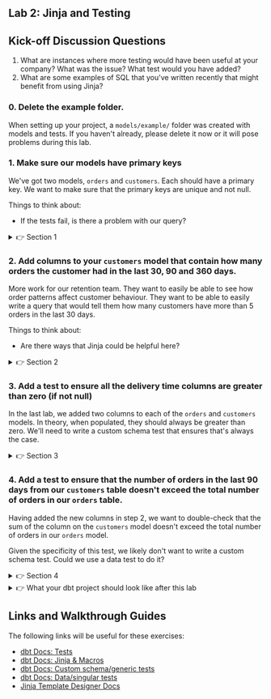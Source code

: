 ## Lab 2: Jinja and Testing

## Kick-off Discussion Questions

1. What are instances where more testing would have been useful at your company? What was the issue? What test would you have added?
2. What are some examples of SQL that you've written recently that might benefit from using Jinja?

### 0. Delete the example folder.

When setting up your project, a `models/example/` folder was created with models and tests. If you haven't already, please delete it now or it will pose problems during this lab.

### 1. Make sure our models have primary keys

We've got two models, `orders` and `customers`. Each should have a primary key. We want to make sure that the primary keys are unique and not null.

Things to think about:
* If the tests fail, is there a problem with our query?

<details>
  <summary>👉 Section 1</summary>

  (1) Add `unique` and `not_null` tests to the `schema.yml` files. For the `orders` table, it will contain the following information:
  ```yml
  version: 2

  models:
    - name: orders
      columns:
        - name: order_id
          tests:
            - unique
            - not_null
  ```
  (2) Execute `dbt test` in the console at the bottom of your screen to make sure all the tests pass.
</details>

### 2. Add columns to your `customers` model that contain how many orders the customer had in the last 30, 90 and 360 days.

More work for our retention team. They want to easily be able to see how order patterns affect customer behaviour. They want to be able to easily write a query that would tell them how many customers have more than 5 orders in the last 30 days.

Things to think about:
* Are there ways that Jinja could be helpful here?

<details>
  <summary>👉 Section 2</summary>

  (1) Given the SQL for the three columns will be _almost_ identical, we could use a Jinja `for` loop here. Add the following SQL to your `customer_metrics` CTE:
  ```sql
  {% for days in [30,90,360] %}
  count(case when ordered_at > current_date - {{ days }} then 1 end) as count_orders_last_{{ days }}_days
  {% if not loop.last %} , {% endif %}
  {% endfor %}
  ```
  (2) Add your three new columns to the `joined` CTE.
  (3) Execute `dbt run` in the console at the bottom of your screen to make sure everything runs successfully.
</details>

### 3. Add a test to ensure all the delivery time columns are greater than zero (if not null)

In the last lab, we added two columns to each of the `orders` and `customers` models. In theory, when populated, they should always be greater than zero. We'll need to write a custom schema test that ensures that's always the case.

<details>
  <summary>👉 Section 3</summary>

  (1) Given this feels like a test that will be broadly re-usable, we'll likely want to create a custom schema test. Create a new file in the `macros/` directory called `test_greater_than_zero.sql` that contains the following code:
  ```sql
  {% test greater_than_zero(model, column_name) %}

  select count(*) as validation_errors
  from {{ model }}
  where {{ column_name }} <= 0

  {% endtest %}
  ```
  (2) Add the tests to your `schema.yml` file. For the column `delivery_time_from_collection` in the `orders` model, it would look as follows:
  ```yml
    - name: orders
      columns:
        - name: delivery_time_from_collection
          tests:
            - greater_than_zero
  ```
  (3) Execute `dbt test` in the console at the bottom of your screen to make sure all the tests pass.
</details>

### 4. Add a test to ensure that the number of orders in the last 90 days from our `customers` table doesn't exceed the total number of orders in our `orders` table.

Having added the new columns in step 2, we want to double-check that the sum of the column on the `customers` model doesn't exceed the total number of orders in our `orders` model.

Given the specificity of this test, we likely don't want to write a custom schema test. Could we use a data test to do it?

<details>
  <summary>👉 Section 4</summary>

  (1) Create a new file in the `tests/` directory called `count_orders_check.sql` that contains the following SQL:
  ```sql
  with orders as (
    select 
      count(*) as orders_count
    from {{ ref('orders') }}
  ),

  customers as (
    select
      sum(count_orders_last_90_days) as customers_count
    from {{ ref('customers') }}
  ), 
  
  joined as (
    select
      *
    from orders
    cross join customers
    where customers_count > orders_count
  )

  select
    *
  from joined
  ```
  (2) Execute `dbt test` in the console at the bottom of your screen to make sure all the tests pass.
</details>


<details>
  <summary>👉 What your dbt project should look like after this lab</summary>

  ```
  analysis/
  data/
  labs/
  ├─ ...
  macros/
  ├─ test_greater_than_zero.sql
  models/
  ├─ customers.sql
  ├─ orders.sql
  ├─ schema.yml
  ├─ sources.yml
  ├─ stg_ecomm__customers.sql
  ├─ stg_ecomm__deliveries.sql
  ├─ stg_ecomm__orders.sql
  models/
  pre-course/
  ├─ ...
  snapshots/
  tests/
  ├─ count_orders_check.sql
  .gitignore
  README.md
  dbt_project.yml
  ```
</details>

## Links and Walkthrough Guides

The following links will be useful for these exercises:

* [dbt Docs: Tests](https://docs.getdbt.com/docs/building-a-dbt-project/tests)
* [dbt Docs: Jinja & Macros](https://docs.getdbt.com/docs/building-a-dbt-project/jinja-macros/)
* [dbt Docs: Custom schema/generic tests](https://docs.getdbt.com/docs/guides/writing-custom-schema-tests/)
* [dbt Docs: Data/singular tests](https://docs.getdbt.com/docs/building-a-dbt-project/tests/#singular-tests)
* [Jinja Template Designer Docs](https://jinja.palletsprojects.com/en/3.0.x/templates/)
